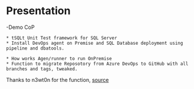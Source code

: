 # Presentation
-Demo CoP 

    * tSQLt Unit Test framework for SQL Server
    * Install DevOps agent on Premise and SQL Database deployment using pipeline and dbatools.

    * How works Agen/runner to run OnPremise
    * Function to migrate Reposotory from Azure DevOps to GitHub with all branches and tags, tweaked. 
Thanks to n3wt0n for the function, [source](https://github.com/n3wt0n/AzureDevOpsToGitHubRepoMigrator/blob/master/Scripts/migrate-mirror.ps1)
